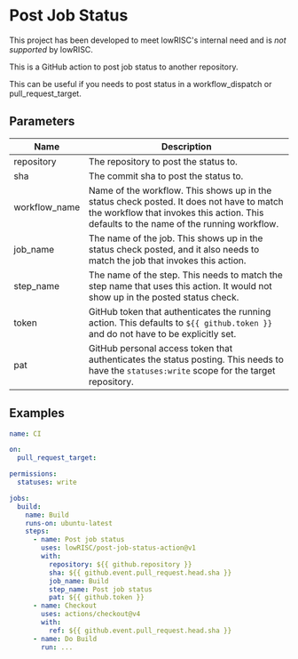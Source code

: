 Post Job Status
===

This project has been developed to meet lowRISC's internal need and is *not supported* by lowRISC.

This is a GitHub action to post job status to another repository.

This can be useful if you needs to post status in a workflow_dispatch or pull_request_target.

## Parameters

| Name | Description |
| --- | --- |
| repository | The repository to post the status to. |
| sha | The commit sha to post the status to. |
| workflow_name | Name of the workflow. This shows up in the status check posted. It does not have to match the workflow that invokes this action. This defaults to the name of the running workflow. |
| job_name | The name of the job. This shows up in the status check posted, and it also needs to match the job that invokes this action. |
| step_name | The name of the step. This needs to match the step name that uses this action. It would not show up in the posted status check. |
| token | GitHub token that authenticates the running action. This defaults to `${{ github.token }}` and do not have to be explicitly set. |
| pat | GitHub personal access token that authenticates the status posting. This needs to have the `statuses:write` scope for the target repository. |

## Examples


```yaml
name: CI

on:
  pull_request_target:

permissions:
  statuses: write

jobs:
  build:
    name: Build
    runs-on: ubuntu-latest
    steps:
      - name: Post job status
        uses: lowRISC/post-job-status-action@v1
        with:
          repository: ${{ github.repository }}
          sha: ${{ github.event.pull_request.head.sha }}
          job_name: Build
          step_name: Post job status
          pat: ${{ github.token }}
      - name: Checkout
        uses: actions/checkout@v4
        with:
          ref: ${{ github.event.pull_request.head.sha }}
      - name: Do Build
        run: ...
```
